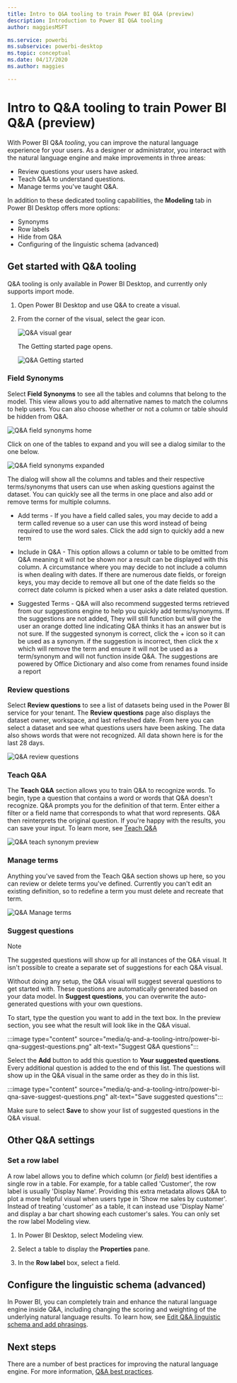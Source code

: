 ```yaml
---
title: Intro to Q&A tooling to train Power BI Q&A (preview)
description: Introduction to Power BI Q&A tooling
author: maggiesMSFT

ms.service: powerbi
ms.subservice: powerbi-desktop
ms.topic: conceptual
ms.date: 04/17/2020
ms.author: maggies

---
```

# Intro to Q&A tooling to train Power BI Q&A (preview)

With Power BI Q&A *tooling*, you can improve the natural language experience for your users. As a designer or administrator, you interact with the natural language engine and make improvements in three areas: 

- Review questions your users have asked.
- Teach Q&A to understand questions.
- Manage terms you've taught Q&A.

In addition to these dedicated tooling capabilities, the **Modeling** tab in Power BI Desktop offers more options:  

- Synonyms
- Row labels
- Hide from Q&A
- Configuring of the linguistic schema (advanced)

## Get started with Q&A tooling

Q&A tooling is only available in Power BI Desktop, and currently only supports import mode.

1. Open Power BI Desktop and use Q&A to create a visual. 
2. From the corner of the visual, select the gear icon. 

    ![Q&A visual gear](media/q-and-a-tooling-intro/qna-visual-gear.png)

    The Getting started page opens.  

    ![Q&A Getting started](media/q-and-a-tooling-intro/qna-tooling-dialog.png)

### Field Synonyms

Select **Field Synonyms** to see all the tables and columns that belong to the model. This view allows you to add alternative names to match the columns to help users. You can also choose whether or not a column or table should be hidden from Q&A.

![Q&A field synonyms home](media/q-and-a-tooling-intro/qna-tooling-field-synonyms-home.png)

Click on one of the tables to expand and you will see a dialog similar to the one below.

![Q&A field synonyms expanded](media/q-and-a-tooling-intro/qna-tooling-field-synonyms-expanded.png)

The dialog will show all the columns and tables and their respective terms/synonyms that users can use when asking questions against the dataset. You can quickly see all the terms in one place and also add or remove terms for multiple columns. 

- Add terms - If you have a field called sales, you may decide to add a term called revenue so a user can use this word instead of being required to use the word sales. Click the add sign to quickly add a new term

- Include in Q&A - This option allows a column or table to be omitted from Q&A meaning it will not be shown nor a result can be displayed with this column. A circumstance where you may decide to not include a column is when dealing with dates. If there are numerous date fields, or foreign keys, you may decide to remove all but one of the date fields so the correct date column is picked when a user asks a date related question.

- Suggested Terms - Q&A will also recommend suggested terms retrieved from our suggestions engine to help you quickly add terms/synonyms. If the suggestions are not added, They will still function but will give the user an orange dotted line indicating Q&A thinks it has an answer but is not sure. If the suggested synonym is correct, click the + icon so it can be used as a synonym. if the suggestion is incorrect, then click the x which will remove the term and ensure it will not be used as a term/synonym and will not function inside Q&A. The suggestions are powered by Office Dictionary and also come from renames found inside a report

### Review questions

Select **Review questions** to see a list of datasets being used in the Power BI service for your tenant. The **Review questions** page also displays the dataset owner, workspace, and last refreshed date. From here you can select a dataset and see what questions users have been asking. The data also shows words that were not recognized. All data shown here is for the last 28 days.

![Q&A review questions](media/q-and-a-tooling-intro/qna-tooling-review-questions.png)

### Teach Q&A

The **Teach Q&A** section allows you to train Q&A to recognize words. To begin, type a question that contains a word or words that Q&A doesn't recognize. Q&A prompts you for the definition of that term. Enter either a filter or a field name that corresponds to what that word represents. Q&A then reinterprets the original question. If you're happy with the results, you can save your input. To learn more, see [Teach Q&A](q-and-a-tooling-teach-q-and-a.md)

![Q&A teach synonym preview](media/q-and-a-tooling-intro/qna-tooling-teach-fixpreview.png)

### Manage terms

Anything you've saved from the Teach Q&A section shows up here, so you can review or delete terms you've defined. Currently you can't edit an existing definition, so to redefine a term you must delete and recreate that term.

![Q&A Manage terms](media/q-and-a-tooling-intro/qna-manage-terms.png)

### Suggest questions

> [!NOTE]
> The suggested questions will show up for all instances of the Q&A visual. It isn't possible to create a separate set of suggestions for each Q&A visual.
> 
> 

Without doing any setup, the Q&A visual will suggest several questions to get started with. These questions are automatically generated based on your data model. In **Suggest questions**, you can overwrite the auto-generated questions with your own questions.

To start, type the question you want to add in the text box. In the preview section, you see what the result will look like in the Q&A visual. 

:::image type="content" source="media/q-and-a-tooling-intro/power-bi-qna-suggest-questions.png" alt-text="Suggest Q&A questions":::
 
Select the **Add** button to add this question to **Your suggested questions**. Every additional question is added to the end of this list. The questions will show up in the Q&A visual in the same order as they do in this list. 

:::image type="content" source="media/q-and-a-tooling-intro/power-bi-qna-save-suggest-questions.png" alt-text="Save suggested questions":::
 
Make sure to select **Save** to show your list of suggested questions in the Q&A visual. 

## Other Q&A settings

### Set a row label

A row label allows you to define which column (or *field*) best identifies a single row in a table. For example, for a table called 'Customer', the row label is usually 'Display Name'. Providing this extra metadata allows Q&A to plot a more helpful visual when users type in 'Show me sales by customer'. Instead of treating 'customer' as a table, it can instead use 'Display Name' and display a bar chart showing each customer's sales. You can only set the row label Modeling view. 

1. In Power BI Desktop, select Modeling view.

2. Select a table to display the **Properties** pane.

3. In the **Row label** box, select a field.

## Configure the linguistic schema (advanced)

In Power BI, you can completely train and enhance the natural language engine inside Q&A, including changing the scoring and weighting of the underlying natural language results. To learn how, see [Edit Q&A linguistic schema and add phrasings](q-and-a-tooling-advanced.md).

## Next steps

There are a number of best practices for improving the natural language engine. For more information, [Q&A best practices](q-and-a-best-practices.md).
